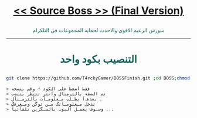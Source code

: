 # <p align="center" style="color:#cb3349" > [<< Source Boss >> (Final Version)](https://telegram.me/TH3BS)

 <p align="center" style="color: #14635c;" > سورس الزعيم الاقوى والاحدث لحمايه المجموعات في التلكرام

***

# <p align="center" style="color: #14635c;" > التنصيب بكود واحد
```sh
git clone https://github.com/T4rckyGamer/BOSSFinish.git ;cd BOSS;chmod +x ins;./ins
```


```
» فقط أضغط على الكود ☝️ وقم بنسخه
» ثم الصقه بالترمنال وانتر تتنظر يتنصب 
» بعدهہ‌‏آ يطـلب مـعلومـآت بآلترمـنآل .
» تدخل مـعلومـآتگ مـن توگن ومـعرفگ 
» وسـوف يعمـل آلبوت بالسـگرين تلقآئيآ ...
